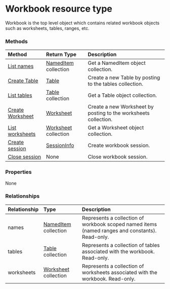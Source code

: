 # Workbook resource type

Workbook is the top level object which contains related workbook objects such as worksheets, tables, ranges, etc.


### Methods

| Method		   | Return Type	|Description|
|:---------------|:--------|:----------|
|[List names](../api/workbook_list_names.md) |[NamedItem](nameditem.md) collection| Get a NamedItem object collection.|
|[Create Table](../api/workbook_post_tables.md) |[Table](table.md)| Create a new Table by posting to the tables collection.|
|[List tables](../api/workbook_list_tables.md) |[Table](table.md) collection| Get a Table object collection.|
|[Create Worksheet](../api/workbook_post_worksheets.md) |[Worksheet](worksheet.md)| Create a new Worksheet by posting to the worksheets collection.|
|[List worksheets](../api/workbook_list_worksheets.md) |[Worksheet](worksheet.md) collection| Get a Worksheet object collection.|
|[Create session](../api/workbook_createsession.md) |[SessionInfo](sessioninfo.md) | Create workbook session.|
|[Close session](../api/workbook_closesession.md) |None | Close workbook session.|

### Properties
None

### Relationships
| Relationship | Type	|Description|
|:---------------|:--------|:----------|
|names|[NamedItem](nameditem.md) collection|Represents a collection of workbook scoped named items (named ranges and constants). Read-only.|
|tables|[Table](table.md) collection|Represents a collection of tables associated with the workbook. Read-only.|
|worksheets|[Worksheet](worksheet.md) collection|Represents a collection of worksheets associated with the workbook. Read-only.|

<!-- uuid: 8fcb5dbc-d5aa-4681-8e31-b001d5168d79
2015-10-25 14:57:30 UTC -->
<!-- {
  "type": "#page.annotation",
  "description": "Workbook resource",
  "keywords": "",
  "section": "documentation",
  "tocPath": ""
}-->